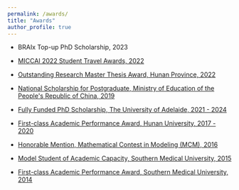 ```yaml
---
permalink: /awards/
title: "Awards"
author_profile: true
---
```

* BRAIx Top-up PhD Scholarship, 2023 
* <a href="https://conferences.miccai.org/2022/en/MICCAI-2022-STUDENT-TRAVEL-AWARDS.html" target="_blank"> MICCAI 2022 Student Travel Awards, 2022
* Outstanding Research Master Thesis Award, Hunan Province, 2022 
* National Scholarship for Postgraduate, Ministry of Education of the People's Republic of China, 2019                         
* Fully Funded PhD Scholarship, The University of Adelaide, 2021 - 2024

* First-class Academic Performance Award, Hunan University, 2017 - 2020 
 
* Honorable Mention, Mathematical Contest in Modeling (MCM), 2016
* Model Student of Academic Capacity, Southern Medical University, 2015
*	First-class Academic Performance Award, Southern Medical University, 2014    

